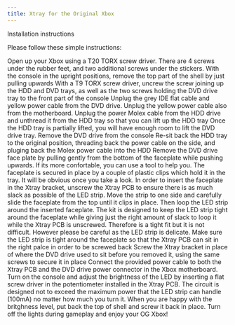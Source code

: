 ```yaml
---
title: Xtray for the Original Xbox
---
```


Installation instructions

Please follow these simple instructions:

Open up your Xbox using a T20 TORX screw driver. There are 4 screws under the rubber feet, and two additional screws under the stickers.
With the console in the upright positions, remove the top part of the shell by just pulling upwards
With a T9 TORX screw driver, uncrew the screw joining up the HDD and DVD trays, as well as the two screws holding the DVD drive tray to the front part of the console
Unplug the grey IDE flat cable and yellow power cable from the DVD drive. Unplug the yellow power cable also from the motherboard.
Unplug the power Molex cable from the HDD drive and unthread it from the HDD tray so that you can lift up the HDD tray
Once the HDD tray is partially lifted, you will have enough room to lift the DVD drive tray. Remove the DVD drive from the console
Re-sit back the HDD tray to the original position, threading back the power cable on the side, and pluging back the Molex power cable into the HDD
Remove the DVD drive face plate by pulling gently from the bottom of the faceplate while pushing upwards. If its more confortable, you can use a tool to help you. The faceplate is secured in place by a couple of plastic clips which hold it in the tray. It will be obvious once you take a look.
In order to insert the faceplate in the Xtray bracket, unscrew the Xtray PCB to ensure there is as much slack as possible of the LED strip. Move the strip to one side and carefully slide the faceplate from the top until it clips in place. Then loop the LED strip around the inserted faceplate. The kit is designed to keep the LED strip tight around the faceplate while giving just the right amount of slack to loop it while the Xtray PCB is unscrewed. Therefore is a tight fit but it is not difficult. However please be careful as the LED strip is delicate.
Make sure the LED strip is tight around the faceplate so that the Xtray PCB can sit in the right palce in order to be screwed back
Screw the Xtray bracket in place of where the DVD drive used to sit before you removed it, using the same screws to secure it in place
Connect the provided power cable to both the Xtray PCB and the DVD drive power connector in the Xbox motherboard.
Turn on the console and adjust the brightness of the LED by inserting a flat screw driver in the potentiometer installed in the Xtray PCB. The circuit is designed not to exceed the maximum power that the LED strip can handle (100mA) no matter how much you turn it.
When you are happy with the britghness level, put back the top of shell and screw it back in place.
Turn off the lights during gameplay and enjoy your OG Xbox!
